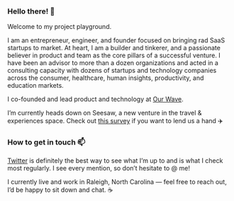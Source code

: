 ### Hello there! 👋

Welcome to my project playground.

I am an entrepreneur, engineer, and founder focused on bringing rad SaaS startups to market. At heart, I am a builder and tinkerer, and a passionate believer in product and team as the core pillars of a successful venture. I have been an advisor to more than a dozen organizations and acted in a consulting capacity with dozens of startups and technology companies across the consumer, healthcare, human insights, productivity, and education markets.

I co-founded and lead product and technology at [Our Wave](https://www.ourwave.org).

I’m currently heads down on Seesaw, a new venture in the travel & experiences space. Check out [this survey](https://forms.gle/vghbfF11gWdg1V4EA) if you want to lend us a hand ✈️

### How to get in touch 📫

[Twitter](https://twitter.com/blmichaelsen) is definitely the best way to see what I’m up to and is what I check most regularly. I see every mention, so don’t hesitate to @ me!

I currently live and work in Raleigh, North Carolina — feel free to reach out, I’d be happy to sit down and chat. ☕️

